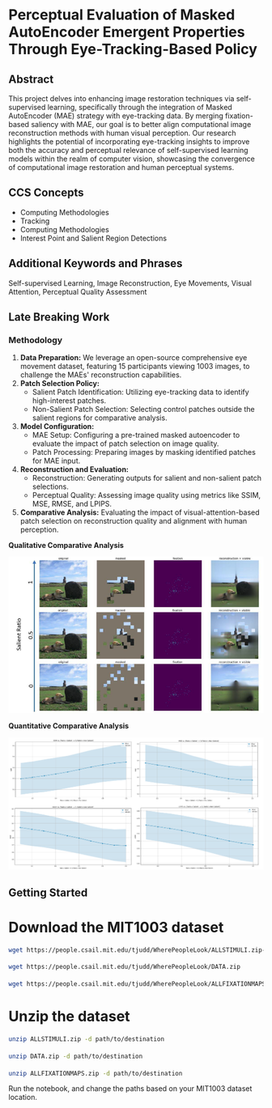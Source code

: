 # Perceptual Evaluation of Masked AutoEncoder Emergent Properties Through Eye-Tracking-Based Policy

## Abstract
This project delves into enhancing image restoration techniques via self-supervised learning, specifically through the integration of Masked AutoEncoder (MAE) strategy with eye-tracking data. By merging fixation-based saliency with MAE, our goal is to better align computational image reconstruction methods with human visual perception. Our research highlights the potential of incorporating eye-tracking insights to improve both the accuracy and perceptual relevance of self-supervised learning models within the realm of computer vision, showcasing the convergence of computational image restoration and human perceptual systems.

## CCS Concepts
- Computing Methodologies
- Tracking
- Computing Methodologies
- Interest Point and Salient Region Detections

## Additional Keywords and Phrases
Self-supervised Learning, Image Reconstruction, Eye Movements, Visual Attention, Perceptual Quality Assessment

## Late Breaking Work

### Methodology
1. **Data Preparation:** We leverage an open-source comprehensive eye movement dataset, featuring 15 participants viewing 1003 images, to challenge the MAEs' reconstruction capabilities.
2. **Patch Selection Policy:** 
    - Salient Patch Identification: Utilizing eye-tracking data to identify high-interest patches.
    - Non-Salient Patch Selection: Selecting control patches outside the salient regions for comparative analysis.
3. **Model Configuration:** 
    - MAE Setup: Configuring a pre-trained masked autoencoder to evaluate the impact of patch selection on image quality.
    - Patch Processing: Preparing images by masking identified patches for MAE input.
4. **Reconstruction and Evaluation:** 
    - Reconstruction: Generating outputs for salient and non-salient patch selections.
    - Perceptual Quality: Assessing image quality using metrics like SSIM, MSE, RMSE, and LPIPS.
5. **Comparative Analysis:** Evaluating the impact of visual-attention-based patch selection on reconstruction quality and alignment with human perception.

**Qualitative Comparative Analysis**


![Qualitative results](./imgs/sal_ratio_viz.png)


**Quantitative Comparative Analysis**


![Quantitative results](./imgs/quant_results.png)

## Getting Started

# Download the MIT1003 dataset
```bash
wget https://people.csail.mit.edu/tjudd/WherePeopleLook/ALLSTIMULI.zip-O 

wget https://people.csail.mit.edu/tjudd/WherePeopleLook/DATA.zip

wget https://people.csail.mit.edu/tjudd/WherePeopleLook/ALLFIXATIONMAPS.zip
```

# Unzip the dataset
```bash
unzip ALLSTIMULI.zip -d path/to/destination

unzip DATA.zip -d path/to/destination

unzip ALLFIXATIONMAPS.zip -d path/to/destination
```

Run the notebook, and change the paths based on your MIT1003 dataset location.

